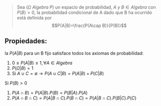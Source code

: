 > Sea ($\Omega \ Algebra \ P$) un espacio de probabilidad, $A \ y\ B\in Algebra$ con $P(B)>0$, la probabilidad condicional de A dado que B ha ocurrido está definida por $$P(A|B)=\frac{P(A\cap B)}{P(B)}$$

## Propiedades:
la $P(A|B)$ para un B fijo satisface todos los axiomas de probabilidad:
1. $0 \leq P(A|B) \leq 1, \forall A \in Algebra$
2. $P(\Omega|B)=1$
3. Si $A \cup C =\emptyset\to P(A\cup C|B)=P(A|B)+P(C|B)$

Si $P(B)>0$
1. $P(A\cap B)= P(A|B).P(B)= P(B|A).P(A)$
2. $P(A\cap B \cap C) = P(A|B\cap C).P(B\cap C)= P(A|B\cap C).P(B|C).P(C)$

